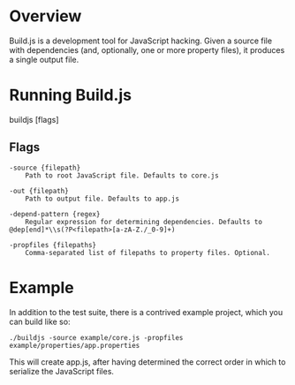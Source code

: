 Overview
========
Build.js is a development tool for JavaScript hacking. Given a source file with dependencies (and, optionally, one or more property files), it produces a single output file.


Running Build.js
================
buildjs \[flags\] 


Flags
-----  
	-source {filepath}
		Path to root JavaScript file. Defaults to core.js

	-out {filepath}
		Path to output file. Defaults to app.js

	-depend-pattern {regex}
		Regular expression for determining dependencies. Defaults to @dep[end]*\\s(?P<filepath>[a-zA-Z./_0-9]+)

	-propfiles {filepaths}
		Comma-separated list of filepaths to property files. Optional.


Example
=======
In addition to the test suite, there is a contrived example project, which you can build like so:

	./buildjs -source example/core.js -propfiles example/properties/app.properties

This will create app.js, after having determined the correct order in which to serialize the JavaScript files.